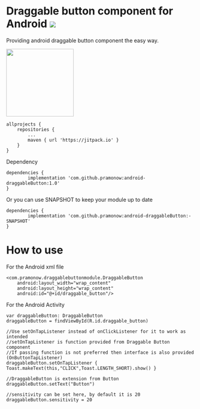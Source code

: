 # Draggable button component for Android [![](https://jitpack.io/v/pramonow/android-draggableButton.svg)](https://jitpack.io/#pramonow/android-draggableButton)

Providing android draggable button component the easy way.

<img src="https://github.com/pramonow/just_images/blob/master/DraggableButton.gif" width="180"> 

	allprojects {
		repositories {
			...
			maven { url 'https://jitpack.io' }
		}
	}
	
Dependency

	dependencies {
	        implementation 'com.github.pramonow:android-draggableButton:1.0'
	}
  
Or you can use SNAPSHOT to keep your module up to date

	dependencies {
	        implementation 'com.github.pramonow:android-draggableButton:-SNAPSHOT'
	}
  
# How to use

For the Android xml file

    <com.pramonow.draggablebuttonmodule.DraggableButton
        android:layout_width="wrap_content"
        android:layout_height="wrap_content"
        android:id="@+id/draggable_button"/>

For the Android Activity
	
	var draggableButton: DraggableButton
	draggableButton = findViewById(R.id.draggable_button)

	//Use setOnTapListener instead of onClickListener for it to work as intended
	//setOnTapListener is function provided from Draggable Button component
	//If passing function is not preferred then interface is also provided (OnButtonTapListener)
	draggableButton.setOnTapListener { Toast.makeText(this,"CLICK",Toast.LENGTH_SHORT).show() }

	//DraggableButton is extension from Button
	draggableButton.setText("Button")

	//sensitivity can be set here, by default it is 20
	draggableButton.sensitivity = 20
